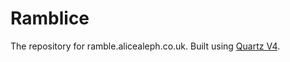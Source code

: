 # Ramblice

The repository for ramble.alicealeph.co.uk. Built using [Quartz V4](https://quartz.jzhao.xyz/).
